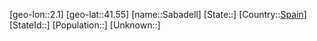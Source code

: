 ﻿---
location: [41.55,2.1]
type: City
tags:
- geo/City


SpocWebEntityId: 33864
isDeleted: false
confidential: public

---
[geo-lon::2.1]
[geo-lat::41.55]
[name::Sabadell]
[State::]
[Country::[Spain](geo/Continent/Europe/Spain.md)]
[StateId::]
[Population::]
[Unknown::]

